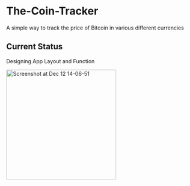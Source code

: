 # The-Coin-Tracker
A simple way to track the price of Bitcoin in various different currencies

## Current Status
Designing App Layout and Function

<img width="292" alt="Screenshot at Dec 12 14-06-51" src="https://user-images.githubusercontent.com/6439751/70719314-afc36f80-1ce9-11ea-8d5f-52b3c35ce460.png">
